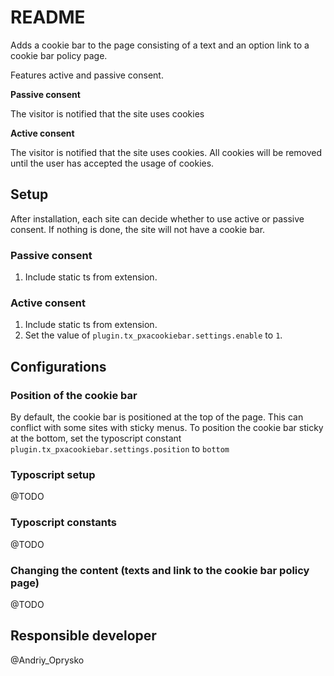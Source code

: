 # README #
Adds a cookie bar to the page consisting of a text and an option link to a cookie bar policy page.

Features active and passive consent.

**Passive consent**

The visitor is notified that the site uses cookies

**Active consent**

The visitor is notified that the site uses cookies. All cookies will be removed until the user has accepted the usage of cookies.


## Setup ##
After installation, each site can decide whether to use active or passive consent. If nothing is done, the site will not have a cookie bar.

### Passive consent ###
1. Include static ts from extension.

### Active consent ###
1. Include static ts from extension.
2. Set the value of `plugin.tx_pxacookiebar.settings.enable` to `1`.

## Configurations ##
### Position of the cookie bar ###
By default, the cookie bar is positioned at the top of the page. This can conflict with some sites with sticky menus. To position the cookie bar sticky at the bottom, set the typoscript constant `plugin.tx_pxacookiebar.settings.position` to `bottom`

### Typoscript setup ###
@TODO

### Typoscript constants ###
@TODO

### Changing the content (texts and link to the cookie bar policy page) ###
@TODO

## Responsible developer ##
@Andriy_Oprysko
